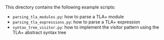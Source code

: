 This directory contains the following example scripts:

- `parsing_tla_modules.py`: how to parse a TLA+ module
- `parsing_tla_expressions.py`: how to parse a TLA+ expression
- `syntax_tree_visitor.py`: how to implement the visitor pattern using the
  TLA+ abstract syntax tree
